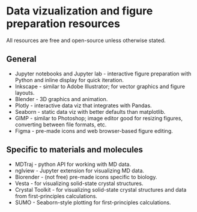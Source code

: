 # Data vizualization and figure preparation resources
All resources are free and open-source unless otherwise stated.

## General
- Jupyter notebooks and Jupyter lab - interactive figure preparation with Python and inline display for quick iteration.
- Inkscape - similar to Adobe Illustrator; for vector graphics and figure layouts.
- Blender - 3D graphics and animation.
- Plotly - interactive data viz that integrates with Pandas.
- Seaborn - static data viz with better defaults than matplotlib.
- GIMP - similar to Photoshop; image editor good for resizing figures, converting between file formats, etc.
- Figma - pre-made icons and web browser-based figure editing.

## Specific to materials and molecules
- MDTraj - python API for working with MD data.
- nglview - Jupyter extension for visualizing MD data.
- Biorender - (not free) pre-made icons specific to biology.
- Vesta - for visualizing solid-state crystal structures.
- Crystal Toolkit - for visualizing solid-state crystal structures and data from first-principles calculations.
- SUMO - Seaborn-style plotting for first-principles calculations.
